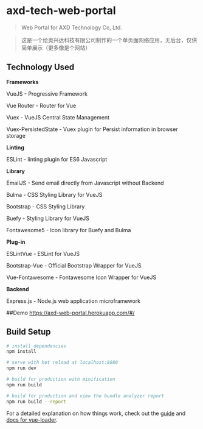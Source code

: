 # axd-tech-web-portal

> Web Portal for AXD Technology Co, Ltd.

> 这是一个给奥兴达科技有限公司制作的一个单页面网络应用，无后台，仅供简单展示（更多像是个网站）

## Technology Used
**Frameworks**

VueJS - Progressive Framework

Vue Router - Router for Vue

Vuex - VueJS Central State Management

Vuex-PersistedState - Vuex plugin for Persist information in browser storage

**Linting**

ESLint - linting plugin for ES6 Javascript

**Library**

EmailJS - Send email directly from Javascript without Backend

Bulma - CSS Styling Library for VueJS

Bootstrap - CSS Styling Library

Buefy - Styling Library for VueJS

Fontawesome5 - Icon library for Buefy and Bulma

**Plug-in**

ESLintVue - ESLint for VueJS

Bootstrap-Vue - Official Bootstrap Wrapper for VueJS

Vue-Fontawesome - Fontawesome Icon Wrapper for VueJS

**Backend**

Express.js - Node.js web application microframework

##Demo
https://axd-web-portal.herokuapp.com/#/

## Build Setup

``` bash
# install dependencies
npm install

# serve with hot reload at localhost:8080
npm run dev

# build for production with minification
npm run build

# build for production and view the bundle analyzer report
npm run build --report
```

For a detailed explanation on how things work, check out the [guide](http://vuejs-templates.github.io/webpack/) and [docs for vue-loader](http://vuejs.github.io/vue-loader).
